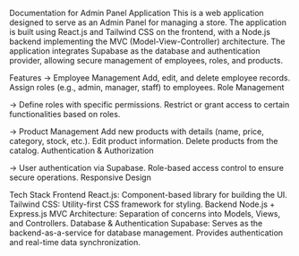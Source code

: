 Documentation for Admin Panel Application
This is a web application designed to serve as an Admin Panel for managing a store. The application is built using React.js and Tailwind CSS on the frontend, with a Node.js backend implementing the MVC (Model-View-Controller) architecture. The application integrates Supabase as the database and authentication provider, allowing secure management of employees, roles, and products.

Features
-> Employee Management
Add, edit, and delete employee records.
Assign roles (e.g., admin, manager, staff) to employees.
Role Management

-> Define roles with specific permissions.
Restrict or grant access to certain functionalities based on roles.

-> Product Management
Add new products with details (name, price, category, stock, etc.).
Edit product information.
Delete products from the catalog.
Authentication & Authorization

-> User authentication via Supabase.
Role-based access control to ensure secure operations.
Responsive Design

Tech Stack
Frontend
React.js: Component-based library for building the UI.
Tailwind CSS: Utility-first CSS framework for styling.
Backend
Node.js + Express.js
MVC Architecture: Separation of concerns into Models, Views, and Controllers.
Database & Authentication
Supabase:
Serves as the backend-as-a-service for database management.
Provides authentication and real-time data synchronization.
